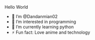 Hello World
- 👋  I’m @Dandanmian02
- 👀 I’m interested in programming
- 🌱 I’m currently learning python
- ⚡ Fun fact: Love anime and technology
<!---
Dandanmian02/Dandanmian02 is a ✨ special ✨ repository because its `README.md` (this file) appears on your GitHub profile.
You can click the Preview link to take a look at your changes.
--->
